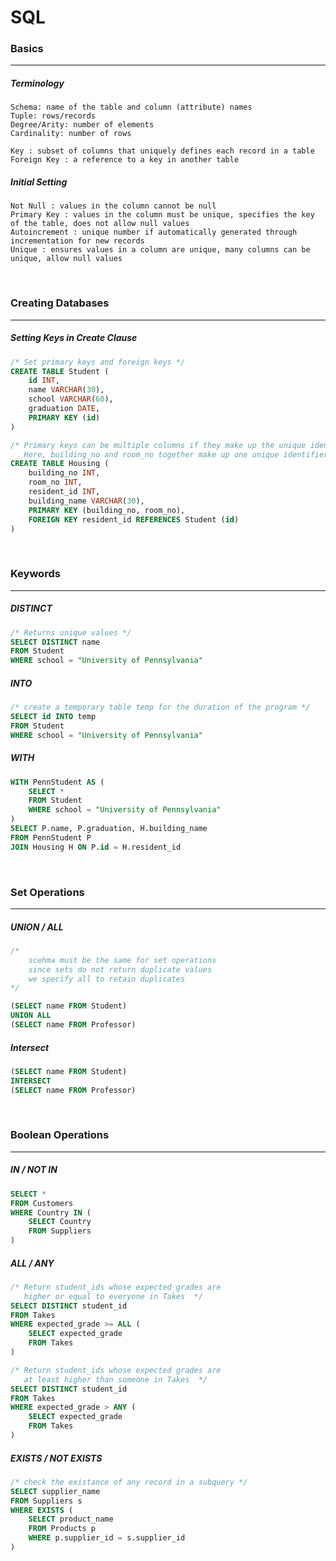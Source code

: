 # SQL 
### Basics
---
##### Terminology 
```
Schema: name of the table and column (attribute) names 
Tuple: rows/records 
Degree/Arity: number of elements
Cardinality: number of rows 

Key : subset of columns that uniquely defines each record in a table 
Foreign Key : a reference to a key in another table 
```

##### Initial Setting
```
Not Null : values in the column cannot be null 
Primary Key : values in the column must be unique, specifies the key of the table, does not allow null values  
Autoincrement : unique number if automatically generated through incrementation for new records 
Unique : ensures values in a column are unique, many columns can be unique, allow null values  
```

<br />

### Creating Databases
---
##### Setting Keys in Create Clause
```sql
/* Set primary keys and foreign keys */
CREATE TABLE Student (
    id INT,
    name VARCHAR(30),
    school VARCHAR(60),
    graduation DATE,
    PRIMARY KEY (id)
)

/* Primary keys can be multiple columns if they make up the unique identifer, 
   Here, building_no and room_no together make up one unique identifier for each tuple */
CREATE TABLE Housing (
    building_no INT,
    room_no INT,
    resident_id INT,
    building_name VARCHAR(30),
    PRIMARY KEY (building_no, room_no),
    FOREIGN KEY resident_id REFERENCES Student (id)
)
```

<br />

### Keywords 
---
##### DISTINCT
```sql
/* Returns unique values */
SELECT DISTINCT name
FROM Student
WHERE school = "University of Pennsylvania"
```

##### INTO
```sql
/* create a temporary table temp for the duration of the program */
SELECT id INTO temp
FROM Student
WHERE school = "University of Pennsylvania"
```

##### WITH
```sql
WITH PennStudent AS (
    SELECT *
    FROM Student
    WHERE school = "University of Pennsylvania"
)
SELECT P.name, P.graduation, H.building_name 
FROM PennStudent P 
JOIN Housing H ON P.id = H.resident_id 
```

<br />

### Set Operations 
---
##### UNION / ALL 
```sql
/* 
    scehma must be the same for set operations 
    since sets do not return duplicate values
    we specify all to retain duplicates
*/

(SELECT name FROM Student)
UNION ALL 
(SELECT name FROM Professor)
```

##### Intersect 
```sql
(SELECT name FROM Student)
INTERSECT 
(SELECT name FROM Professor)
```

<br />

### Boolean Operations 
---
##### IN / NOT IN 
```sql
SELECT *
FROM Customers 
WHERE Country IN (
    SELECT Country 
    FROM Suppliers
)
```

##### ALL / ANY 
```sql
/* Return student_ids whose expected grades are
   higher or equal to everyone in Takes  */
SELECT DISTINCT student_id 
FROM Takes 
WHERE expected_grade >= ALL (
    SELECT expected_grade 
    FROM Takes 
)

/* Return student_ids whose expected grades are 
   at least higher than someone in Takes  */
SELECT DISTINCT student_id 
FROM Takes 
WHERE expected_grade > ANY (
    SELECT expected_grade 
    FROM Takes 
)
```

##### EXISTS / NOT EXISTS 
```sql
/* check the existance of any record in a subquery */
SELECT supplier_name 
FROM Suppliers s
WHERE EXISTS (
    SELECT product_name 
    FROM Products p  
    WHERE p.supplier_id = s.supplier_id 
)
```
